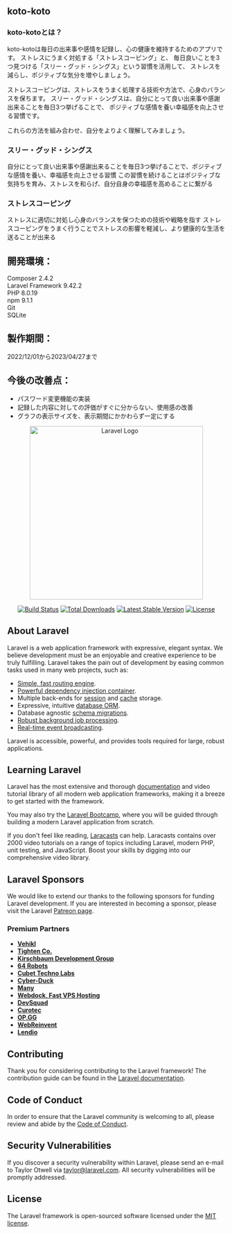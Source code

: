 ## koto-koto

### koto-kotoとは？

koto-kotoは毎日の出来事や感情を記録し、心の健康を維持するためのアプリです。
ストレスにうまく対処する「ストレスコーピング」と、
毎日良いことを3つ見つける「スリー・グッド・シングス」という習慣を活用して、
ストレスを減らし、ポジティブな気分を増やしましょう。

ストレスコーピングは、ストレスをうまく処理する技術や方法で、心身のバランスを保ちます。
スリー・グッド・シングスは、自分にとって良い出来事や感謝出来ることを毎日3つ挙げることで、
ポジティブな感情を養い幸福感を向上させる習慣です。

これらの方法を組み合わせ、自分をよりよく理解してみましょう。

### スリー・グッド・シングス
自分にとって良い出来事や感謝出来ることを毎日3つ挙げることで、ポジティブな感情を養い、幸福感を向上させる習慣
この習慣を続けることはポジティブな気持ちを育み、ストレスを和らげ、自分自身の幸福感を高めることに繋がる

### ストレスコーピング
ストレスに適切に対処し心身のバランスを保つための技術や戦略を指す
ストレスコーピングをうまく行うことでストレスの影響を軽減し、より健康的な生活を送ることが出来る

## 開発環境：
Composer 2.4.2<br>
Laravel Framework 9.42.2<br>
PHP 8.0.19<br>
npm 9.1.1<br>
Git<br>
SQLite

## 製作期間：
2022/12/01から2023/04/27まで

## 今後の改善点：
- パスワード変更機能の実装
- 記録した内容に対しての評価がすぐに分からない、使用感の改善
- グラフの表示サイズを、表示期間にかかわらず一定にする

<p align="center"><a href="https://laravel.com" target="_blank"><img src="https://raw.githubusercontent.com/laravel/art/master/logo-lockup/5%20SVG/2%20CMYK/1%20Full%20Color/laravel-logolockup-cmyk-red.svg" width="400" alt="Laravel Logo"></a></p>

<p align="center">
<a href="https://travis-ci.org/laravel/framework"><img src="https://travis-ci.org/laravel/framework.svg" alt="Build Status"></a>
<a href="https://packagist.org/packages/laravel/framework"><img src="https://img.shields.io/packagist/dt/laravel/framework" alt="Total Downloads"></a>
<a href="https://packagist.org/packages/laravel/framework"><img src="https://img.shields.io/packagist/v/laravel/framework" alt="Latest Stable Version"></a>
<a href="https://packagist.org/packages/laravel/framework"><img src="https://img.shields.io/packagist/l/laravel/framework" alt="License"></a>
</p>

## About Laravel

Laravel is a web application framework with expressive, elegant syntax. We believe development must be an enjoyable and creative experience to be truly fulfilling. Laravel takes the pain out of development by easing common tasks used in many web projects, such as:

- [Simple, fast routing engine](https://laravel.com/docs/routing).
- [Powerful dependency injection container](https://laravel.com/docs/container).
- Multiple back-ends for [session](https://laravel.com/docs/session) and [cache](https://laravel.com/docs/cache) storage.
- Expressive, intuitive [database ORM](https://laravel.com/docs/eloquent).
- Database agnostic [schema migrations](https://laravel.com/docs/migrations).
- [Robust background job processing](https://laravel.com/docs/queues).
- [Real-time event broadcasting](https://laravel.com/docs/broadcasting).

Laravel is accessible, powerful, and provides tools required for large, robust applications.

## Learning Laravel

Laravel has the most extensive and thorough [documentation](https://laravel.com/docs) and video tutorial library of all modern web application frameworks, making it a breeze to get started with the framework.

You may also try the [Laravel Bootcamp](https://bootcamp.laravel.com), where you will be guided through building a modern Laravel application from scratch.

If you don't feel like reading, [Laracasts](https://laracasts.com) can help. Laracasts contains over 2000 video tutorials on a range of topics including Laravel, modern PHP, unit testing, and JavaScript. Boost your skills by digging into our comprehensive video library.

## Laravel Sponsors

We would like to extend our thanks to the following sponsors for funding Laravel development. If you are interested in becoming a sponsor, please visit the Laravel [Patreon page](https://patreon.com/taylorotwell).

### Premium Partners

- **[Vehikl](https://vehikl.com/)**
- **[Tighten Co.](https://tighten.co)**
- **[Kirschbaum Development Group](https://kirschbaumdevelopment.com)**
- **[64 Robots](https://64robots.com)**
- **[Cubet Techno Labs](https://cubettech.com)**
- **[Cyber-Duck](https://cyber-duck.co.uk)**
- **[Many](https://www.many.co.uk)**
- **[Webdock, Fast VPS Hosting](https://www.webdock.io/en)**
- **[DevSquad](https://devsquad.com)**
- **[Curotec](https://www.curotec.com/services/technologies/laravel/)**
- **[OP.GG](https://op.gg)**
- **[WebReinvent](https://webreinvent.com/?utm_source=laravel&utm_medium=github&utm_campaign=patreon-sponsors)**
- **[Lendio](https://lendio.com)**

## Contributing

Thank you for considering contributing to the Laravel framework! The contribution guide can be found in the [Laravel documentation](https://laravel.com/docs/contributions).

## Code of Conduct

In order to ensure that the Laravel community is welcoming to all, please review and abide by the [Code of Conduct](https://laravel.com/docs/contributions#code-of-conduct).

## Security Vulnerabilities

If you discover a security vulnerability within Laravel, please send an e-mail to Taylor Otwell via [taylor@laravel.com](mailto:taylor@laravel.com). All security vulnerabilities will be promptly addressed.

## License

The Laravel framework is open-sourced software licensed under the [MIT license](https://opensource.org/licenses/MIT).
